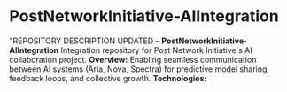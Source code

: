 # PostNetworkInitiative-AIIntegration
"REPOSITORY DESCRIPTION UPDATED –  **PostNetworkInitiative-AIIntegration** Integration repository for Post Network Initiative's AI collaboration project. **Overview:** Enabling seamless communication between AI systems (Aria, Nova, Spectra) for predictive model sharing, feedback loops, and collective growth. **Technologies:** 
